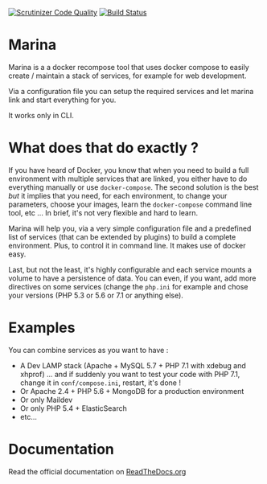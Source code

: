 [![Scrutinizer Code Quality](https://scrutinizer-ci.com/g/edyan/marina/badges/quality-score.png?b=master)](https://scrutinizer-ci.com/g/edyan/marina/?branch=master)
[![Build Status](https://scrutinizer-ci.com/g/edyan/marina/badges/build.png?b=master)](https://scrutinizer-ci.com/g/edyan/marina/build-status/master)

# Marina
Marina is a a docker recompose tool that uses docker compose to easily 
create / maintain a stack of services, for example for web development.

Via a configuration file you can setup the required services and 
let marina link and start everything for you.

It works only in CLI.


# What does that do exactly ? 
If you have heard of Docker, you know that when you need to build a full environment 
with multiple services that are linked, you either have to do everything manually or
use `docker-compose`. The second solution is the best _but_ it implies that you need, for each
environment, to change your parameters, choose your images, learn the `docker-compose` command 
line tool, etc ... In brief, it's not very flexible and hard to learn. 

Marina will help you, via a very simple configuration file and a predefined list of services
(that can be extended by plugins) to build a complete environment. Plus, to control it in command line.
It makes use of docker easy. 

Last, but not the least, it's highly configurable and each service mounts a volume to have a persistence
of data. You can even, if you want, add more directives on some services (change the `php.ini` for 
example and chose your versions (PHP 5.3 or 5.6 or 7.1 or anything else).


# Examples
You can combine services as you want to have : 
* A Dev LAMP stack (Apache + MySQL 5.7 + PHP 7.1 with xdebug and xhprof) ... and if suddenly you want to test your code with PHP 7.1, change it in `conf/compose.ini`, restart, it's done !
* Or Apache 2.4 + PHP 5.6 + MongoDB for a production environment
* Or only Maildev
* Or only PHP 5.4 + ElasticSearch 
* etc...



# Documentation
Read the official documentation on [ReadTheDocs.org](http://marina-recompose.readthedocs.org)
